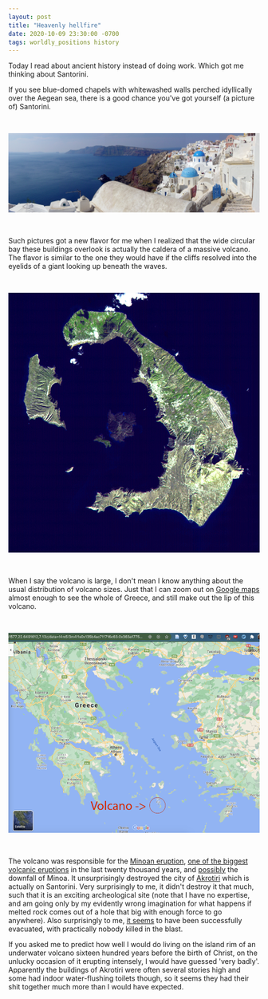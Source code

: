 ```yaml
---
layout: post
title: "Heavenly hellfire"
date: 2020-10-09 23:30:00 -0700
tags: worldly_positions history
---
```

Today I read about ancient history instead of doing work. Which got me thinking about Santorini.

If you see blue-domed chapels with whitewashed walls perched idyllically over the Aegean sea, there is a good chance you've got yourself (a picture of) Santorini.

<br>

![Santorini](/assets/santorini.jpg)

<br>

Such pictures got a new flavor for me when I realized that the wide circular bay these buildings overlook is actually the caldera of a massive volcano. The flavor is similar to the one they would have if the cliffs resolved into the eyelids of a giant looking up beneath the waves.

<br>

![Santorini from above](/assets/Santorini_Landsat.jpg)

<br>

When I say the volcano is large, I don't mean I know anything about the usual distribution of volcano sizes. Just that I can zoom out on [Google maps](https://www.google.com/maps/place/Santorini/@36.4072715,25.3504186,12z/data=!3m1!4b1!4m5!3m4!1s0x1499ce86adfd9ff7:0xb2a761f740d68afc!8m2!3d36.3931562!4d25.4615092) almost enough to see the whole of Greece, and still make out the lip of this volcano.

<br>

![Santorini and Greece](/assets/santorinigreece.png)

<br>

The volcano was responsible for the [Minoan eruption](https://en.wikipedia.org/wiki/Minoan_eruption), [one of the biggest volcanic eruptions](https://en.wikipedia.org/wiki/List_of_large_volcanic_eruptions) in the last twenty thousand years, and [possibly](https://en.wikipedia.org/wiki/Minoan_eruption#Minoan_civilization) the downfall of Minoa. It unsurprisingly destroyed the city of [Akrotiri](https://en.wikipedia.org/wiki/Akrotiri_(prehistoric_city)) which is actually on Santorini. Very surprisingly to me, it didn't destroy it that much, such that it is an exciting archeological site (note that I have no expertise, and am going only by my evidently wrong imagination for what happens if melted rock comes out of a hole that big with enough force to go anywhere). Also surprisingly to me, [it seems](<https://en.wikipedia.org/wiki/Akrotiri_(prehistoric_city)#Excavations>) to have been successfully evacuated, with practically nobody killed in the blast.

If you asked me to predict how well I would do living on the island rim of an underwater volcano sixteen hundred years before the birth of Christ, on the unlucky occasion of it erupting intensely, I would have guessed 'very badly'. Apparently the buildings of Akrotiri were often several stories high and some had indoor water-flushing toilets though, so it seems they had their shit together much more than I would have expected.
